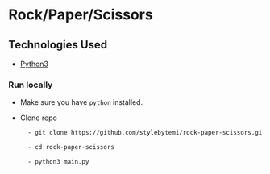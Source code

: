 # Rock/Paper/Scissors

## Technologies Used

- [Python3](https://www.python.org/downloads/)


### Run locally

- Make sure you have `python` installed.
- Clone repo

  ```bash
    - git clone https://github.com/stylebytemi/rock-paper-scissors.git

    - cd rock-paper-scissors

    - python3 main.py